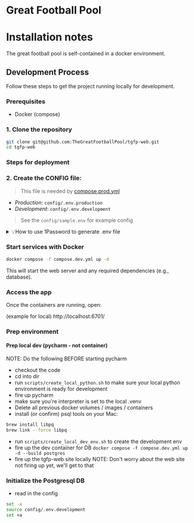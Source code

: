 # Great Football Pool

# Installation notes

The great football pool is self-contained in a docker environment.

## Development Process

Follow these steps to get the project running locally for development.

### Prerequisites
* Docker (compose)

### 1. Clone the repository
```bash
git clone git@github.com:TheGreatFootballPool/tgfp-web.git
cd tgfp-web
```

### Steps for deployment
### 2. Create the CONFIG file: 
> This file is needed by [compose.prod.yml](compose.prod.yml)

* _Production_: `config/.env.production`
* _Development_: `config/.env.development`

> See the `config/sample.env` for example config
 
<details>

<summary> 💡How to use 1Password to generate .env file </summary>

> If you use 1password for your secrets, you can use the [op.env](config/op.env) file as a template for generating your config file

- [Install op](https://support.1password.com/command-line-getting-started/)
- `export OP_SERVICE_ACCOUNT_TOKEN=<your token>`
- `op vault list` (to test)
- Run the convenience script to create the env file with `op inject`
  - Production [scripts/create_local_prod_env.sh](scripts/create_local_prod_env.sh) 
  - Development [scripts/create_local_dev_env.sh](scripts/create_local_dev_env.sh)
</details>

### Start services with Docker
```bash
docker compose -f compose.dev.yml up -d
```

This will start the web server and any required dependencies (e.g., database).

###  Access the app
Once the containers are running, open:

(example for local) http://localhost:6701/


### Prep environment
#### Prep local dev (pycharm - not container)

NOTE: Do the following BEFORE starting pycharm
- checkout the code
- cd into dir
- run `scripts/create_local_python.sh` to make sure your local python environment is ready for development
- fire up pycharm
- make sure you're interpreter is set to the local .venv
- Delete all previous docker volumes / images / containers
- install (or confirm) psql tools on your Mac:
```bash
brew install libpq
brew link --force libpq
```
- run `scripts/create_local_dev_env.sh` to create the development env
- fire up the dev container for DB `docker compose -f compose.dev.yml up -d --build postgres`
- fire up the tgfp-web site locally
NOTE: Don't worry about the web site not firing up yet, we'll get to that

### Initialize the Postgresql DB
- read in the config
```bash
set -a
source config/.env.development
set +a
```

